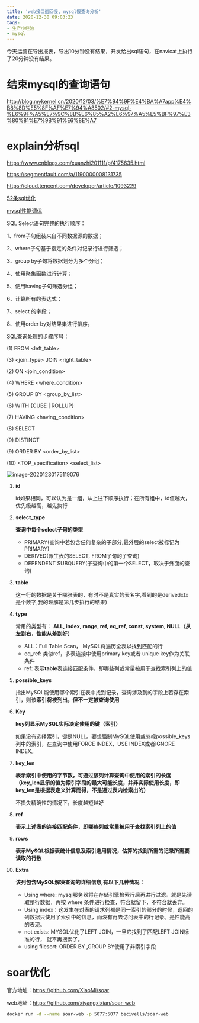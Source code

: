 ```yaml
---
title: 'web接口返回慢, mysql慢查询分析'
date: 2020-12-30 09:03:23
tags: 
- 生产小经验
- mysql
---
```






今天运营在导出报表，导出10分钟没有结果，开发给出sql语句，在navicat上执行了20分钟没有结果。

#  结束mysql的查询语句

http://blog.mykernel.cn/2020/12/03/%E7%94%9F%E4%BA%A7app%E4%B8%8D%E5%8F%AF%E7%94%A8502/#2-mysql-%E6%9F%A5%E7%9C%8B%E6%85%A2%E6%97%A5%E5%BF%97%E3%80%81%E7%9B%91%E6%8E%A7



#  explain分析sql

https://www.cnblogs.com/xuanzhi201111/p/4175635.html

https://segmentfault.com/a/1190000008131735

https://cloud.tencent.com/developer/article/1093229

[52条sql优化](https://mp.weixin.qq.com/s?__biz=MjM5MzgyODQxMQ==&mid=2650375466&idx=2&sn=f9ddb709ed799f14a625dc56bbd0d172&chksm=be9c3e7e89ebb768eea6644ccc8ce876a120c294d05db89e6e31703f32e73970f2ae841d188e&mpshare=1&scene=23&srcid=1230nxXwP55UR6b23x7A3bFG&sharer_sharetime=1609336897070&sharer_shareid=87634a93e07b7b3e9e7ee0c0a1173c37#rd)

[mysql性能调优](https://www.oschina.net/group/skill#/detail/2366266)

SQL Select语句完整的执行顺序： 

1、from子句组装来自不同数据源的数据； 

2、where子句基于指定的条件对记录行进行筛选； 

3、group by子句将数据划分为多个分组； 

4、使用聚集函数进行计算； 

5、使用having子句筛选分组； 

6、计算所有的表达式； 

7、select 的字段；

8、使用order by对结果集进行排序。

[SQL](https://www.cnblogs.com/HDK2016/p/6884191.html)查询处理的步骤序号：

(1) FROM <left_table>

(3) <join_type> JOIN <right_table>

(2) ON <join_condition>

(4) WHERE <where_condition>

(5) GROUP BY <group_by_list>

(6) WITH {CUBE | ROLLUP}

(7) HAVING <having_condition>

(8) SELECT

(9) DISTINCT

(9) ORDER BY <order_by_list>

(10) <TOP_specification> <select_list>



![image-20201230175119076](http://myapp.img.mykernel.cn/image-20201230175119076.png)

1. **id**

   id如果相同，可以认为是一组，从上往下顺序执行；在所有组中，id值越大，优先级越高，越先执行

2. **select_type**

   **查询中每个select子句的类型**

   - PRIMARY(查询中若包含任何复杂的子部分,最外层的select被标记为PRIMARY)
   - DERIVED(派生表的SELECT, FROM子句的子查询)
   - DEPENDENT SUBQUERY(子查询中的第一个SELECT，取决于外面的查询)

3. **table**

   这一行的数据是关于哪张表的，有时不是真实的表名字,看到的是derivedx(x是个数字,我的理解是第几步执行的结果)



4. **type**

   常用的类型有： **ALL, index, range, ref, eq_ref, const, system, NULL（从左到右，性能从差到好）**

   - ALL：Full Table Scan， MySQL将遍历全表以找到匹配的行
   - eq_ref: 类似ref，多表连接中使用primary key或者 unique key作为关联条件
   - ref: 表示**table**表连接匹配条件，即哪些列或常量被用于查找索引列上的值

5. **possible_keys**

   指出MySQL能使用哪个索引在表中找到记录，查询涉及到的字段上若存在索引，则该**索引将被列出，但不一定被查询使用**

6. **Key**

   **key列显示MySQL实际决定使用的键（索引）**

   如果没有选择索引，键是NULL。要想强制MySQL使用或忽视possible_keys列中的索引，在查询中使用FORCE INDEX、USE INDEX或者IGNORE INDEX。

7. **key_len**

   **表示索引中使用的字节数，可通过该列计算查询中使用的索引的长度（key_len显示的值为索引字段的最大可能长度，并非实际使用长度，即key_len是根据表定义计算而得，不是通过表内检索出的）**

   不损失精确性的情况下，长度越短越好 

8. **ref**

   **表示上述表的连接匹配条件，即哪些列或常量被用于查找索引列上的值**

9. **rows**

    **表示MySQL根据表统计信息及索引选用情况，估算的找到所需的记录所需要读取的行数**

10. **Extra**

    **该列包含MySQL解决查询的详细信息,有以下几种情况：**

    - Using where: mysql服务器将在存储引擎检索行后再进行过滤。就是先读取整行数据，再按 where 条件进行检查，符合就留下，不符合就丢弃。
    - Using index：这发生在对表的请求列都是同一索引的部分的时候，返回的列数据只使用了索引中的信息，而没有再去访问表中的行记录。是性能高的表现。
    - not exists: MYSQL优化了LEFT JOIN，一旦它找到了匹配LEFT JOIN标准的行， 就不再搜索了。
    - using filesort: ORDER BY ,GROUP BY使用了非索引字段



# soar优化

官方地址：https://github.com/XiaoMi/soar

web地址：https://github.com/xiyangxixian/soar-web

```bash
docker run -d --name soar-web -p 5077:5077 becivells/soar-web
```



